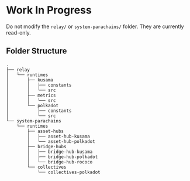 # Work In Progress

Do not modify the `relay/` or `system-parachains/` folder. They are currently read-only.

## Folder Structure

```pre
.
├── relay
│   └── runtimes
│       ├── kusama
│       │   ├── constants
│       │   └── src
│       ├── metrics
│       │   └── src
│       └── polkadot
│           ├── constants
│           └── src
└── system-parachains
    └── runtimes
        ├── asset-hubs
        │   ├── asset-hub-kusama
        │   └── asset-hub-polkadot
        ├── bridge-hubs
        │   ├── bridge-hub-kusama
        │   ├── bridge-hub-polkadot
        │   └── bridge-hub-rococo
        └── collectives
            └── collectives-polkadot
```
